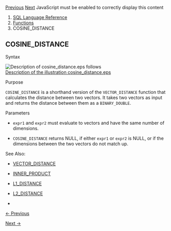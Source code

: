 [Previous](COSH.md) [Next](COUNT.md) JavaScript must be enabled to
correctly display this content

  1. [SQL Language Reference ](index.md)
  2. [Functions](Functions.md)
  3. COSINE_DISTANCE

## COSINE_DISTANCE

Syntax

  

![Description of cosine_distance.eps
follows](https://docs.oracle.com/en/database/oracle/oracle-database/23/sqlrf/img/cosine_distance.gif)  
[Description of the illustration
cosine_distance.eps](img_text/cosine_distance.md)

  

Purpose

`COSINE_DISTANCE` is a shorthand version of the `VECTOR_DISTANCE` function
that calculates the distance between two vectors. It takes two vectors as
input and returns the distance between them as a `BINARY_DOUBLE`.

Parameters

  * `expr1` and `expr2` must evaluate to vectors and have the same number of dimensions. 

  * `COSINE_DISTANCE` returns NULL, if either `expr1` or `expr2` is NULL, or if the dimensions between the two vectors do not match up. 

See Also:

  * [VECTOR_DISTANCE](vector_distance.md#GUID-BA4BCFB2-D905-43DC-87B0-E53522CF07B7)

  * [INNER_PRODUCT](inner_product.md#GUID-6AE745CF-93E7-4192-8F80-7B9853DF5B72)

  * [L1_DISTANCE](l1_distance.md#GUID-604A5B68-10AF-48F3-A84F-ED0B90624059)

  * [L2_DISTANCE](l2_distance.md#GUID-2FD8BC27-7614-471F-A4F5-3ED52130A05A)

  * 


[← Previous](COSH.md)

[Next →](COUNT.md)
